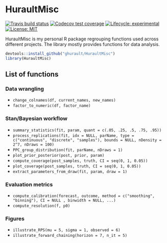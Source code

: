 # HuraultMisc

<!-- badges: start -->
[![Travis build status](https://travis-ci.org/ghurault/HuraultMisc.svg?branch=master)](https://travis-ci.org/ghurault/HuraultMisc)
[![Codecov test coverage](https://codecov.io/gh/ghurault/HuraultMisc/branch/master/graph/badge.svg)](https://codecov.io/gh/ghurault/HuraultMisc?branch=master)
[![Lifecycle: experimental](https://img.shields.io/badge/lifecycle-experimental-orange.svg)](https://www.tidyverse.org/lifecycle/#experimental)
[![License: MIT](https://img.shields.io/badge/License-MIT-yellow.svg)](https://opensource.org/licenses/MIT)
<!-- badges: end -->

HuraultMisc is my personal R package regrouping functions used across different projects.
The library mostly provides functions for data analysis.

``` r
devtools::install_github("ghurault/HuraultMisc")
library(HuraultMisc)
```

## List of functions

### Data wrangling

- `change_colnames(df, current_names, new_names)`
- `factor_to_numeric(df, factor_name)`

### Stan/Bayesian workflow

- `summary_statistics(fit, param, quant = c(.05, .25, .5, .75, .95))`
- `process_replications(fit, idx = NULL, parName, type = c("continuous", "discrete", "samples"), bounds = NULL, nDensity = 2^7, nDraws = 100)`
- `PPC_group_distribution(fit, parName, nDraws = 1)`
- `plot_prior_posterior(post, prior, param)`
- `compute_coverage(post_samples, truth, CI = seq(0, 1, 0.05))`
- `plot_coverage(post_samples, truth, CI = seq(0, 1, 0.05))`
- `extract_parameters_from_draw(fit, param, draw = 1)`

### Evaluation metrics

- `compute_calibration(forecast, outcome, method = c("smoothing", "binning"), CI = NULL , binwidth = NULL, ...)`
- `compute_resolution(f, p0)`

### Figures

- `illustrate_RPS(mu = 5, sigma = 1, observed = 6)`
- `illustrate_forward_chaining(horizon = 7, n_it = 5)`
